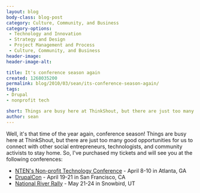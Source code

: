 ```yaml
---
layout: blog
body-class: blog-post
category: Culture, Community, and Business
category-options:
 - Technology and Innovation
 - Strategy and Design
 - Project Management and Process
 - Culture, Community, and Business
header-image:
header-image-alt:

title: It's conference season again
created: 1268035200
permalink: blog/2010/03/sean/its-conference-season-again/
tags:
- Drupal
- nonprofit tech

short: Things are busy here at ThinkShout, but there are just too many good opportunities for us to stay home. 
author: sean
---
```

<p>Well, it's that time of the year again, conference season! Things are busy here at ThinkShout, but there are just too many good opportunities for us to connect with other social entrepreneurs, technologists, and community activists to stay home. So, I've purchased my tickets and will see you at the following conferences:
<ul>
<li><a href="http://www.nten.org/ntc" target="_blank">NTEN's Non-profit Technology Conference</a> - April 8-10 in Atlanta, GA</li>
<li><a href="http://sf2010.drupal.org/" target="_blank">DrupalCon</a> - April 19-21 in San Francisco, CA</li>
<li><a href="http://www.rivernetwork.org/programs/national-river-rally" target="_blank">National River Rally</a> - May 21-24 in Snowbird, UT</li>
</ul>
</p>
 
